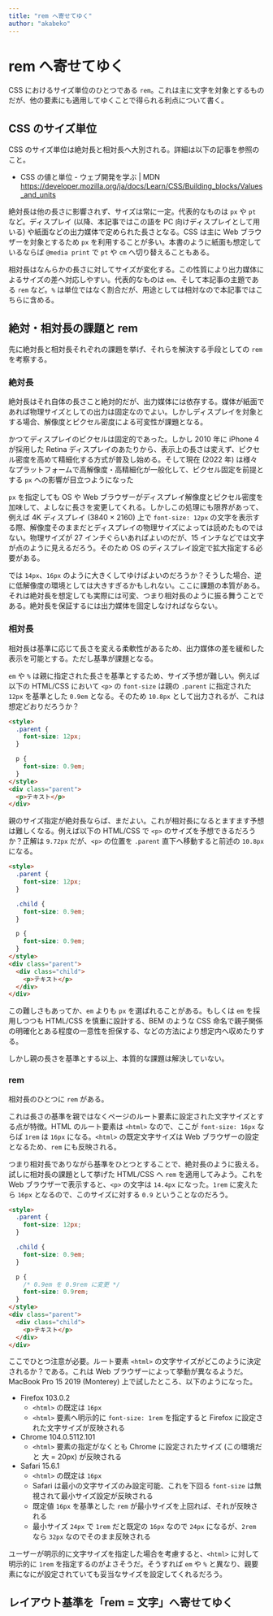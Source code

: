 ```yaml
---
title: "rem へ寄せてゆく"
author: "akabeko"
---
```


# rem へ寄せてゆく

CSS におけるサイズ単位のひとつである `rem`。これは主に文字を対象とするものだが、他の要素にも適用してゆくことで得られる利点について書く。

## CSS のサイズ単位

CSS のサイズ単位は絶対長と相対長へ大別される。詳細は以下の記事を参照のこと。

- CSS の値と単位 - ウェブ開発を学ぶ | MDN  
  https://developer.mozilla.org/ja/docs/Learn/CSS/Building_blocks/Values_and_units

絶対長は他の長さに影響されず、サイズは常に一定。代表的なものは `px` や `pt` など。ディスプレイ (以降、本記事ではこの語を PC 向けディスプレイとして用いる) や紙面などの出力媒体で定められた長さとなる。CSS は主に Web ブラウザーを対象とするため `px` を利用することが多い。本書のように紙面も想定しているならば `@media print` で `pt` や `cm` へ切り替えることもある。

相対長はなんらかの長さに対してサイズが変化する。この性質により出力媒体によるサイズの差へ対応しやすい。代表的なものは `em`、そして本記事の主題である `rem` など。`%` は単位ではなく割合だが、用途としては相対なので本記事ではこちらに含める。

## 絶対・相対長の課題と rem

先に絶対長と相対長それぞれの課題を挙げ、それらを解決する手段としての `rem` を考察する。

### 絶対長

絶対長はそれ自体の長さこと絶対的だが、出力媒体には依存する。媒体が紙面であれば物理サイズとしての出力は固定なのでよい。しかしディスプレイを対象とする場合、解像度とピクセル密度による可変性が課題となる。

かつてディスプレイのピクセルは固定的であった。しかし 2010 年に iPhone 4 が採用した Retina ディスプレイのあたりから、表示上の長さは変えず、ピクセル密度を高めて精細化する方式が普及し始める。そして現在 (2022 年) は様々なプラットフォームで高解像度・高精細化が一般化して、ピクセル固定を前提とする `px` への影響が目立つようになった

`px` を指定しても OS や Web ブラウザーがディスプレイ解像度とピクセル密度を加味して、よしなに長さを変更してくれる。しかしこの処理にも限界があって、例えば 4K ディスプレイ (3840 × 2160) 上で `font-size: 12px` の文字を表示する際、解像度そのままだとディスプレイの物理サイズによっては読めたものではない。物理サイズが 27 インチぐらいあればよいのだが、15 インチなどでは文字が点のように見えるだろう。そのため OS のディスプレイ設定で拡大指定する必要がある。

では `14px`、`16px` のように大きくしてゆけばよいのだろうか？そうした場合、逆に低解像度の環境としては大きすぎるかもしれない。ここに課題の本質がある。それは絶対長を想定しても実際には可変、つまり相対長のように振る舞うことである。絶対長を保証するには出力媒体を固定しなければならない。

### 相対長

相対長は基準に応じて長さを変える柔軟性があるため、出力媒体の差を緩和した表示を可能とする。ただし基準が課題となる。

`em` や `%` は親に指定された長さを基準とするため、サイズ予想が難しい。例えば以下の HTML/CSS において `<p>` の `font-size` は親の `.parent` に指定された `12px` を基準とした `0.9em` となる。そのため `10.8px` として出力されるが、これは想定どおりだろうか？

```html
<style>
  .parent {
    font-size: 12px;
  }

  p {
    font-size: 0.9em;
  }
</style>
<div class="parent">
  <p>テキスト</p>
</div>
```

親のサイズ指定が絶対長ならば、まだよい。これが相対長になるとますます予想は難しくなる。例えば以下の HTML/CSS で `<p>` のサイズを予想できるだろうか？正解は `9.72px` だが、`<p>` の位置を `.parent` 直下へ移動すると前述の `10.8px` になる。

```html
<style>
  .parent {
    font-size: 12px;
  }

  .child {
    font-size: 0.9em;
  }

  p {
    font-size: 0.9em;
  }
</style>
<div class="parent">
  <div class="child">
    <p>テキスト</p>
  </div>
</div>
```

この難しさもあってか、`em` よりも `px` を選ばれることがある。もしくは `em` を採用しつつも HTML/CSS を慎重に設計する、BEM のような CSS 命名で親子関係の明確化とある程度の一意性を担保する、などの方法により想定内へ収めたりする。

しかし親の長さを基準とする以上、本質的な課題は解決していない。

### rem

相対長のひとつに `rem` がある。

これは長さの基準を親ではなくページのルート要素に設定された文字サイズとする点が特徴。HTML のルート要素は `<html>` なので、ここが `font-size: 16px` ならば `1rem` は `16px` になる。`<html>` の既定文字サイズは Web ブラウザーの設定となるため、`rem` にも反映される。

つまり相対長でありながら基準をひとつとすることで、絶対長のように扱える。試しに相対長の課題として挙げた HTML/CSS へ `rem` を適用してみよう。これを Web ブラウザーで表示すると、`<p>` の文字は `14.4px` になった。`1rem` に変えたら `16px` となるので、このサイズに対する `0.9` ということなのだろう。

```html
<style>
  .parent {
    font-size: 12px;
  }

  .child {
    font-size: 0.9em;
  }

  p {
    /* 0.9em を 0.9rem に変更 */
    font-size: 0.9rem;
  }
</style>
<div class="parent">
  <div class="child">
    <p>テキスト</p>
  </div>
</div>
```

ここでひとつ注意が必要。ルート要素 `<html>` の文字サイズがどこのように決定されるか？である。これは Web ブラウザーによって挙動が異なるようだ。MacBook Pro 15 2019 (Monterey) 上で試したところ、以下のようになった。

- Firefox 103.0.2
  - `<html>` の既定は `16px`
  - `<html>` 要素へ明示的に `font-size: 1rem` を指定すると Firefox に設定された文字サイズが反映される
- Chrome 104.0.5112.101
  - `<html>` 要素の指定がなくとも Chrome に設定されたサイズ (この環境だと 大 = 20px) が反映される
- Safari 15.6.1
  - `<html>` の既定は `16px`
  - Safari は最小の文字サイズのみ設定可能、これを下回る `font-size` は無視されて最小サイズ設定が反映される
  - 既定値 `16px` を基準とした `rem` が最小サイズを上回れば、それが反映される
  - 最小サイズ `24px` で `1rem` だと既定の `16px` なので `24px` になるが、`2rem` なら `32px` なのでそのまま反映される

ユーザーが明示的に文字サイズを指定した場合を考慮すると、`<html>` に対して明示的に `1rem` を指定するのがよさそうだ。そうすれば `em` や `%` と異なり、親要素になにが設定されていても妥当なサイズを設定してくれるだろう。

## レイアウト基準を「rem = 文字」へ寄せてゆく
